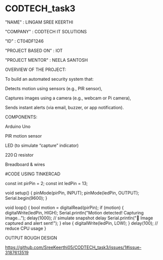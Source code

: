 # CODTECH_task3

"NAME" : LINGAM SREE KEERTHI


"COMPANY" : CODTECH IT SOLUTIONS


"ID" : CT04DF1246


"PROJECT BASED ON" : IOT


"PROJECT MENTOR" : NEELA SANTOSH


OVERVIEW OF THE PROJECT:


To build an automated security system that:

Detects motion using sensors (e.g., PIR sensor),

Captures images using a camera (e.g., webcam or Pi camera),

Sends instant alerts (via email, buzzer, or app notification).


COMPONENTS:

Arduino Uno

PIR motion sensor

LED (to simulate “capture” indicator)

220 Ω resistor

Breadboard & wires



#CODE USING TINKERCAD

const int pirPin = 2;
const int ledPin = 13;

void setup() {
  pinMode(pirPin, INPUT);
  pinMode(ledPin, OUTPUT);
  Serial.begin(9600);
}

void loop() {
  bool motion = digitalRead(pirPin);
  if (motion) {
    digitalWrite(ledPin, HIGH);
    Serial.println("Motion detected! Capturing image...");
    delay(1000);  // simulate snapshot delay
    Serial.println("💾 Image captured and alert sent!");
  } else {
    digitalWrite(ledPin, LOW);
  }
  delay(100);  // reduce CPU usage
}

OUTPUT ROUGH DESIGN


https://github.com/SreeKeerthi05/CODTECH_task3/issues/1#issue-3187613519
